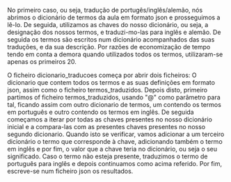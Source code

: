 No primeiro caso, ou seja, tradução de portugês/inglês/alemão, nós abrimos o dicionário de termos da aula em formato json e prosseguimos a lê-lo. De seguida, utilizamos as chaves do nosso dicionário, ou seja, a designação dos nossos termos, e traduzi-mo-las para inglês e alemão. De seguida os termos são escritos num dicionário acompanhados das suas traduções, e da sua descrição. Por razões de economização de tempo tendo em conta a demora quando utilizados todos os termos, utilizaram-se apenas os primeiros 20.



O ficheiro dicionario_traducoes começa por abrir dois ficheiros: O dicionario que contem todos os termos e as suas definições em formato json, assim como o ficheiro termos_traduzidos.
Depois disto, primeiro partimos of ficheiro termos_traduzidos, usando "@" como parâmetro para tal, ficando assim com outro dicionario de termos, um contendo os termos em português e outro contendo os termos em inglês.
De seguida começamos a iterar por todas as chaves presentes no nosso dicionário inicial e a compara-las com as presentes chaves presentes no nosso segundo dicionario. Quando isto se verificar, vamos adicionar a um terceiro dicionário o termo que corresponde à chave, adicionando também o termo em inglês e por fim, o valor que a chave teria no dicionário, ou seja o seu significado.
Caso o termo não esteja presente, traduzimos o termo de português para inglês e depois continuamos como acima referido.
Por fim, escreve-se num ficheiro json os resultados.